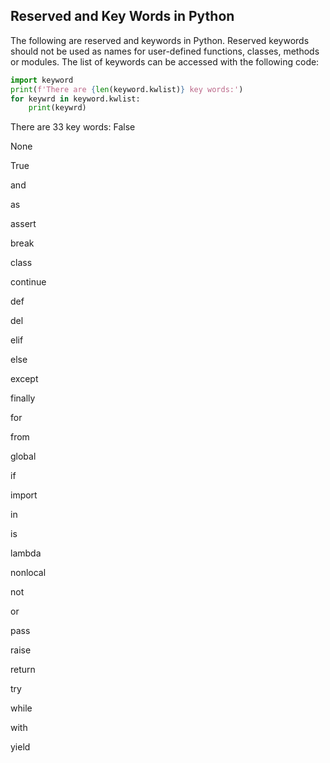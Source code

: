 
## Reserved and Key Words in Python
The following are reserved and keywords in Python. Reserved keywords should not be used as names for user-defined functions, classes, methods or modules. The list of keywords can be accessed with the following code:
```python
import keyword
print(f'There are {len(keyword.kwlist)} key words:')
for keywrd in keyword.kwlist:
    print(keywrd)
```
There are 33 key words:
False

None

True

and

as

assert

break

class

continue

def

del

elif

else

except

finally

for

from

global

if

import

in

is

lambda

nonlocal

not

or

pass

raise

return

try

while

with

yield
 

